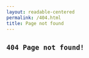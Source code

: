 ```yaml
---
layout: readable-centered
permalink: /404.html
title: Page not found
---
```

## `404 Page not found!`